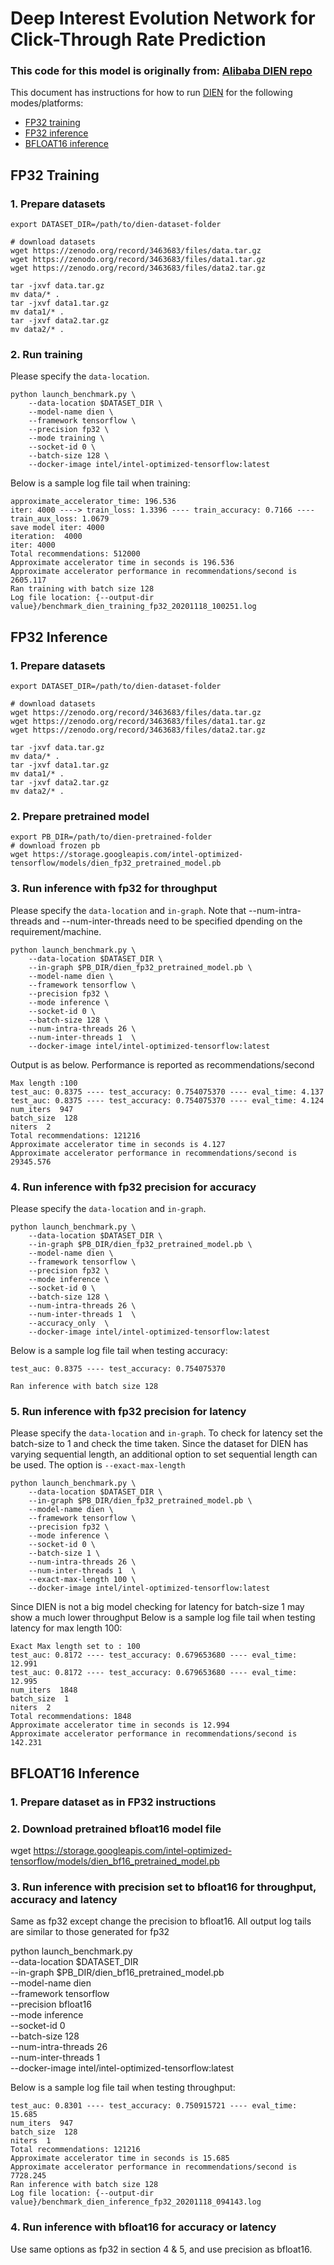 # Deep Interest Evolution Network for Click-Through Rate Prediction

### This code for this model is originally from: [Alibaba DIEN repo](https://github.com/alibaba/ai-matrix/tree/master/macro_benchmark/DIEN_TF2)

This document has instructions for how to run [DIEN](https://arxiv.org/abs/1809.03672) for the
following modes/platforms:
* [FP32 training](#fp32-training)
* [FP32 inference](#fp32-inference)
* [BFLOAT16 inference](#fp32-inference)


## FP32 Training

### 1. Prepare datasets
```
export DATASET_DIR=/path/to/dien-dataset-folder

# download datasets
wget https://zenodo.org/record/3463683/files/data.tar.gz
wget https://zenodo.org/record/3463683/files/data1.tar.gz
wget https://zenodo.org/record/3463683/files/data2.tar.gz

tar -jxvf data.tar.gz
mv data/* .
tar -jxvf data1.tar.gz
mv data1/* .
tar -jxvf data2.tar.gz
mv data2/* .
```

### 2. Run training
Please specify the `data-location`.
```
python launch_benchmark.py \
    --data-location $DATASET_DIR \
    --model-name dien \
    --framework tensorflow \
    --precision fp32 \
    --mode training \
    --socket-id 0 \
    --batch-size 128 \
    --docker-image intel/intel-optimized-tensorflow:latest
```

Below is a sample log file tail when training:
```
approximate_accelerator_time: 196.536
iter: 4000 ----> train_loss: 1.3396 ---- train_accuracy: 0.7166 ---- train_aux_loss: 1.0679
save model iter: 4000
iteration:  4000
iter: 4000
Total recommendations: 512000
Approximate accelerator time in seconds is 196.536
Approximate accelerator performance in recommendations/second is 2605.117
Ran training with batch size 128
Log file location: {--output-dir value}/benchmark_dien_training_fp32_20201118_100251.log
```

## FP32 Inference
### 1. Prepare datasets
```
export DATASET_DIR=/path/to/dien-dataset-folder

# download datasets
wget https://zenodo.org/record/3463683/files/data.tar.gz
wget https://zenodo.org/record/3463683/files/data1.tar.gz
wget https://zenodo.org/record/3463683/files/data2.tar.gz

tar -jxvf data.tar.gz
mv data/* .
tar -jxvf data1.tar.gz
mv data1/* .
tar -jxvf data2.tar.gz
mv data2/* .
```
### 2. Prepare pretrained model
```
export PB_DIR=/path/to/dien-pretrained-folder
# download frozen pb
wget https://storage.googleapis.com/intel-optimized-tensorflow/models/dien_fp32_pretrained_model.pb
```

### 3. Run inference  with fp32 for throughput 
Please specify the `data-location` and `in-graph`. 
Note that --num-intra-threads and --num-inter-threads need to be specified dpending on the requirement/machine.
```
python launch_benchmark.py \
    --data-location $DATASET_DIR \
    --in-graph $PB_DIR/dien_fp32_pretrained_model.pb \
    --model-name dien \
    --framework tensorflow \
    --precision fp32 \
    --mode inference \
    --socket-id 0 \
    --batch-size 128 \
    --num-intra-threads 26 \
    --num-inter-threads 1  \
    --docker-image intel/intel-optimized-tensorflow:latest
```

Output is as below. Performance is reported as recommendations/second
```
Max length :100
test_auc: 0.8375 ---- test_accuracy: 0.754075370 ---- eval_time: 4.137
test_auc: 0.8375 ---- test_accuracy: 0.754075370 ---- eval_time: 4.124
num_iters  947
batch_size  128
niters  2
Total recommendations: 121216
Approximate accelerator time in seconds is 4.127
Approximate accelerator performance in recommendations/second is 29345.576
```
### 4. Run inference with fp32 precision for accuracy
Please specify the `data-location` and `in-graph`.
```
python launch_benchmark.py \
    --data-location $DATASET_DIR \
    --in-graph $PB_DIR/dien_fp32_pretrained_model.pb \
    --model-name dien \
    --framework tensorflow \
    --precision fp32 \
    --mode inference \
    --socket-id 0 \
    --batch-size 128 \
    --num-intra-threads 26 \
    --num-inter-threads 1  \
    --accuracy_only  \
    --docker-image intel/intel-optimized-tensorflow:latest
```

Below is a sample log file tail when testing accuracy:

```
test_auc: 0.8375 ---- test_accuracy: 0.754075370 

Ran inference with batch size 128
```

### 5. Run inference with fp32 precision for latency
Please specify the `data-location` and `in-graph`.
To check for latency set the batch-size to 1 and check 
the time taken. Since the dataset for DIEN has varying 
sequential length, an additional option to set sequential
length can be used. The option is ```--exact-max-length```
```
python launch_benchmark.py \
    --data-location $DATASET_DIR \
    --in-graph $PB_DIR/dien_fp32_pretrained_model.pb \
    --model-name dien \
    --framework tensorflow \
    --precision fp32 \
    --mode inference \
    --socket-id 0 \
    --batch-size 1 \
    --num-intra-threads 26 \
    --num-inter-threads 1  \
    --exact-max-length 100 \
    --docker-image intel/intel-optimized-tensorflow:latest
```

Since DIEN is not a big model checking for latency for batch-size 1
may show a much lower throughput 
Below is a sample log file tail when testing latency for max length 100:
```
Exact Max length set to : 100
test_auc: 0.8172 ---- test_accuracy: 0.679653680 ---- eval_time: 12.991
test_auc: 0.8172 ---- test_accuracy: 0.679653680 ---- eval_time: 12.995
num_iters  1848
batch_size  1
niters  2
Total recommendations: 1848
Approximate accelerator time in seconds is 12.994
Approximate accelerator performance in recommendations/second is 142.231
```
## BFLOAT16  Inference
### 1. Prepare dataset as in FP32 instructions

### 2. Download pretrained bfloat16 model file

wget https://storage.googleapis.com/intel-optimized-tensorflow/models/dien_bf16_pretrained_model.pb

### 3. Run inference with precision set to bfloat16 for throughput, accuracy and latency 
       
  Same as fp32 except change the precision to bfloat16. All output log tails are similar
  to those generated for fp32

python launch_benchmark.py \
    --data-location $DATASET_DIR \
    --in-graph $PB_DIR/dien_bf16_pretrained_model.pb \
    --model-name dien \
    --framework tensorflow \
    --precision bfloat16 \
    --mode inference \
    --socket-id 0 \
    --batch-size 128 \
    --num-intra-threads 26 \
    --num-inter-threads 1  \
    --docker-image intel/intel-optimized-tensorflow:latest



Below is a sample log file tail when testing throughput:
```
test_auc: 0.8301 ---- test_accuracy: 0.750915721 ---- eval_time: 15.685
num_iters  947
batch_size  128
niters  1
Total recommendations: 121216
Approximate accelerator time in seconds is 15.685
Approximate accelerator performance in recommendations/second is 7728.245
Ran inference with batch size 128
Log file location: {--output-dir value}/benchmark_dien_inference_fp32_20201118_094143.log
```

### 4. Run inference  with bfloat16 for accuracy  or latency 
 Use same options as fp32 in section 4 & 5, and use precision as bfloat16.
